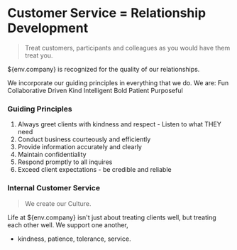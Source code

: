 # Customer Service = Relationship Development

> Treat customers, participants and colleagues as you would have them treat you.

${env.company} is recognized for the quality of our relationships. 

We incorporate our guiding principles in everything that we do. We are:
Fun
Collaborative
Driven
Kind
Intelligent
Bold
Patient
Purposeful

### Guiding Principles

1. Always greet clients with kindness and respect - Listen to what THEY need
2. Conduct business courteously and efficiently
3. Provide information accurately and clearly
4. Maintain confidentiality
5. Respond promptly to all inquires
6. Exceed client expectations - be credible and reliable




### Internal Customer Service

> We create our Culture.

Life at ${env.company} isn't just about treating clients well, but treating each other well. We support one another,

- kindness, patience, tolerance, service.





